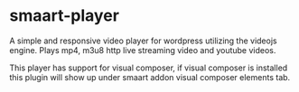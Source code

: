 # smaart-player

A simple and responsive video player for wordpress utilizing the videojs engine. Plays mp4, m3u8 http live streaming video and youtube videos. 

This player has support for visual composer, if visual composer is installed this plugin will show up under smaart addon visual composer elements tab.
